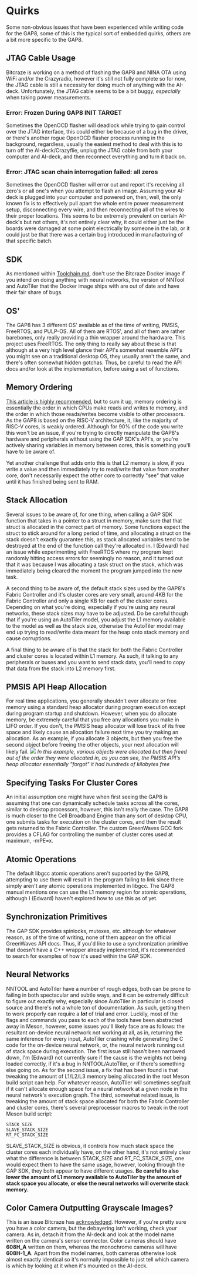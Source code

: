 # Quirks

Some non-obvious issues that have been experienced while writing code for the GAP8, some of this is the typical sort of embedded quirks, others are a bit more specific to the GAP8.

## JTAG Cable Usage

Bitcraze is working on a method of flashing the GAP8 and NINA OTA using WiFi and/or the Crazyradio, however it's still not fully complete so for now, the JTAG cable is still a necessity for doing much of anything with the AI-deck. Unfortunately, the JTAG cable seems to be a bit buggy, *especially* when taking power measurements. 

### Error: Frozen During GAP8 INIT TARGET 
Sometimes the OpenOCD flasher will deadlock while trying to gain control over the JTAG interface, this could either be because of a bug in the driver, or there's another rogue OpenOCD flasher process running in the background, regardless, usually the easiest method to deal with this is to turn off the AI-deck/Crazyflie, unplug the JTAG cable from both your computer and AI-deck, and then reconnect everything and turn it back on.

### Error: JTAG scan chain interrogation failed: all zeros
Sometimes the OpenOCD flasher will error out and report it's receiving all zero's or all one's when you attempt to flash an image. Assuming your AI-deck is plugged into your computer and powered on, then, well, the only known fix is to effectively pull apart the whole entire power measurement setup, disconnecting every wire, and then reconnecting all of the wires to their proper locations. This seems to be extremely prevalent on certain AI-deck's but not others, it's not entirely clear why, it could either just be the boards were damaged at some point electrically by someone in the lab, or it could just be that there was a certain bug introduced in manufacturing of that specific batch.

## SDK

As mentioned within [Toolchain.md](Toolchain.md), don't use the Bitcraze Docker image if you intend on doing anything with neural networks, the version of NNTool and AutoTiler that the Docker image ships with are out of date and have their fair share of bugs. 

## OS'

The GAP8 has 3 different OS' available as of the time of writing, PMSIS, FreeRTOS, and PULP-OS. All of them are RTOS', and all of them are rather barebones, only really providing a thin wrapper around the hardware. This project uses FreeRTOS. The only thing to really say about these is that although at a very high level glance their API's somewhat resemble API's you might see on a traditional desktop OS, they usually aren't the same, and there's often somewhat hidden gotchas. Thus, be careful to read the API docs and/or look at the implementation, before using a set of functions.

## Memory Ordering

[This article is highly recommended](https://preshing.com/20120930/weak-vs-strong-memory-models/), but to sum it up, memory ordering is essentially the order in which CPUs make reads and writes to memory, and the order in which those reads/writes become visible to other processors. As the GAP8 is based on the RISC-V architecture, it, like the majority of RISC-V cores, is weakly ordered. Although for 90% of the code you write this won't be an issue, if you're trying to directly manipulate the GAP8's hardware and peripherals without using the GAP SDK's API's, or you're actively sharing variables in memory between cores, this is something you'll have to be aware of. 

Yet another challenge that adds onto this is that L2 memory is slow, if you write a value and then immediately try to read/write that value from another core, don't necessarily expect the other core to correctly "see" that value until it has finished being sent to RAM.

## Stack Allocation

Several issues to be aware of, for one thing, when calling a GAP SDK function that takes in a pointer to a struct in memory, make sure that that struct is allocated in the correct part of memory. Some functions expect the struct to stick around for a long period of time, and allocating a struct on the stack doesn't exactly guarantee this, as stack allocated variables tend to be destroyed at the end of the function call they're allocated in. I (Edward) had an issue while experimenting with FreeRTOS where my program kept randomly hitting access errors for seemingly no reason, and it turned out that it was because I was allocating a task struct on the stack, which was immediately being cleared the moment the program jumped into the new task. 

A second thing to be aware of, the default stack sizes used by the GAP8's Fabric Controller and it's cluster cores are very small, around 4KB for the Fabric Controller and only a single KB for each of the cluster cores. Depending on what you're doing, especially if you're using any neural networks, these stack sizes may have to be adjusted. Do be careful though that if you're using an AutoTiler model, you adjust the L1 memory available to the model as well as the stack size, otherwise the AutoTiler model may end up trying to read/write data meant for the heap onto stack memory and cause corruptions.

A final thing to be aware of is that the stack for both the Fabric Controller and cluster cores is located within L1 memory. As such, if talking to any peripherals or buses and you want to send stack data, you'll need to copy that data from the stack into L2 memory first.

## PMSIS API Heap Allocation

For real time applications, you generally shouldn't ever allocate or free memory using a standard heap allocator during program execution except during program startup and shutdown. However, when you do allocate memory, be extremely careful that you free any allocations you make in LIFO order. If you don't, the PMSIS heap allocator will lose track of its free space and likely cause an allocation failure next time you try making an allocation. As an example, if you allocate 3 objects, but then you free the second object before freeing the other objects, your next allocation will likely fail.
![](InlineImages/pmsis_heap_allocator.png)
*In this example, various objects were allocated but then freed out of the order they were allocated in, as you can see, the PMSIS API's heap allocator essentially "forgot" it had hundreds of kilobytes free*

## Specifying Tasks For Cluster Cores

An initial assumption one might have when first seeing the GAP8 is assuming that one can dynamically schedule tasks across all the cores, similar to desktop processors, however, this isn't really the case. The GAP8 is much closer to the Cell Broadband Engine than any sort of desktop CPU, one submits tasks for execution on the cluster cores, and then the result gets returned to the Fabric Controller. The custom GreenWaves GCC fork provides a CFLAG for controlling the number of cluster cores used at maximum, -mPE=x. 

## Atomic Operations

The default libgcc atomic operations aren't supported by the GAP8, attempting to use them will result in the program failing to link since there simply aren't any atomic operations implemented in libgcc. The GAP8 manual mentions one can use the L1 memory region for atomic operations, although I (Edward) haven't explored how to use this as of yet.

## Synchronization Primitives

The GAP SDK provides spinlocks, mutexes, etc. although for whatever reason, as of the time of writing, none of them appear on the official GreenWaves API docs. Thus, if you'd like to use a synchronization primitive that doesn't have a C++ wrapper already implemented, it's recommended to search for examples of how it's used within the GAP SDK.

## Neural Networks

NNTOOL and AutoTiler have a number of rough edges, both can be prone to failing in both spectacular and subtle ways, and it can be extremely difficult to figure out exactly why, especially since AutoTiler in particular is closed source and there's not a whole ton of documentation. As such, getting them to work properly can require a ***lot*** of trial and error. Luckily, most of the flags and commands you pass to each of the tools have been abstracted away in Meson, however, some issues you'll likely face are as follows: the resultant on-device neural network not working at all, as in, returning the same inference for every input, AutoTiler crashing while generating the C code for the on-device neural network, or, the neural network running out of stack space during execution. The first issue still hasn't been narrowed down, I'm (Edward) not currently sure if the cause is the weights not being loaded correctly, if it's a bug in NNTOOL/AutoTiler, or if there's something else going on. As for the second issue, a fix that has been found is that tweaking the amount of L1/L2/L3 memory being allocated in the root Meson build script can help. For whatever reason, AutoTiler will sometimes segfault if it can't allocate enough space for a neural network at a given node in the neural network's execution graph. The third, somewhat related issue, is tweaking the amount of stack space allocated for both the Fabric Controller and cluster cores, there's several preprocessor macros to tweak in the root Meson build script:

```
STACK_SIZE
SLAVE_STACK_SIZE
RT_FC_STACK_SIZE
```

SLAVE_STACK_SIZE is obvious, it controls how much stack space the cluster cores each individually have, on the other hand, it's not entirely clear what the difference is between STACK_SIZE and RT_FC_STACK_SIZE, one would expect them to have the same usage, however, looking through the GAP SDK, they both appear to have different usages. **Be careful to also lower the amount of L1 memory available to AutoTiler by the amount of stack space you allocate, or else the neural networks will overwrite stack memory.**

## Color Camera Outputting Grayscale Images?

This is an issue Bitcraze has [acknowledged](https://www.bitcraze.io/2020/07/ai-deck-sees-in-color/). However, if you're pretty sure you have a color camera, but the debayering isn't working, check your camera. As in, detach it from the AI-deck and look at the model name written on the camera's sensor connector. Color cameras should have **608H_A** written on them, whereas the monochrome cameras will have **608H-1_A**. Apart from the model names, both cameras otherwise look almost exactly identical so it's normally impossible to just tell which camera is which by looking at it when it's mounted on the AI-deck. 
